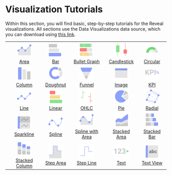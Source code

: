 # Visualization Tutorials

Within this section, you will find basic, step-by-step tutorials for the
Reveal visualizations. All sections use the Data Visualizations data
source, which you can download using <a href="/data/Reveal_Visualization_Tutorials.xlsx" download>this link</a>.

| | | | | |
|:-:|:-:|:-:|:-:|:-:|
| ![Area Chart](images/area-chart-icon.png)<br/>[Area](tutorials-simple-charts) | ![Bar Chart](images/bar-chart-icon.png)<br/>[Bar](tutorials-simple-charts) | ![Bullet Graph Gauge](images/bullet-graph-icon.png)<br/>[Bullet Graph](tutorials-gauge#creating-a-bullet-graph) | ![Candlestick Chart](images/candlestick-chart-icon.png)<br/>[Candlestick](tutorials-candlestick) | ![Circular Gauge](images/circular-gauge-icon.png)<br/>[Circular](tutorials-gauge#creating-a-circular-gauge) |
| ![Column Chart](images/column-chart-icon.png)<br/>[Column](tutorials-simple-charts) | ![Doughnut Chart](images/doughnut-chart-icon.png)<br/>[Doughnut](tutorials-simple-charts) | ![Funnel Chart](images/funnel-chart-icon.png)<br/>[Funnel](tutorials-simple-charts) | ![Web View](images/image-view-icon.png)<br/>[Image](/docs/user/tutorials-image.md) | ![kpi](images/kpi-icon.png)<br/>[KPI](tutorials-kpi-gauge) |
| ![Line Chart](images/line-chart-icon.png)<br/>[Line](tutorials-simple-charts) | ![Linear Gauge](images/linear-gauge-icon.png)<br/>[Linear](tutorials-gauge#creating-a-linear-gauge) | ![OHLC Chart](images/ohlc-chart-icon.png)<br/>[OHLC](tutorials-ohlc) | ![Pie Chart](images/pie-chart-icon.png)<br/>[Pie](tutorials-simple-charts) | ![Circular Chart](images/radial-chart-icon.png)<br/>[Radial](tutorials-simple-charts) |
| ![Sparkline Chart](images/sparkline-chart-icon.png)<br/>[Sparkline](tutorials-sparkline-charts) | ![Spline Chart](images/spline-chart-icon.png)<br/>[Spline](tutorials-simple-charts) | ![Spline Area](images/spline-area-icon.png)<br/>[Spline with Area](tutorials-simple-charts) | ![Stacked Area Chart](images/stacked-area-chart-icon.png)<br/>[Stacked Area](tutorials-stacked-charts) | ![Stacked Bar Chart](images/stacked-bar-chart-icon.png)<br/>[Stacked Bar](tutorials-stacked-charts) |
| ![Stacked Column Chart](images/stacked-column-chart-icon.png)<br/>[Stacked Column](tutorials-stacked-charts) | ![Step Area Chart](images/step-area-chart-icon.png)<br/>[Step Area](tutorials-simple-charts) | ![Step Line Chart](images/step-line-chart-icon.png)<br/>[Step Line](tutorials-simple-charts) | ![Text Gauge](images/text-gauge-icon.png)<br/>[Text](tutorials-gauge#creating-a-text-gauge) | ![Text View](images/text-view-icon.png)<br/>[Text View](tutorials-text-view) |
